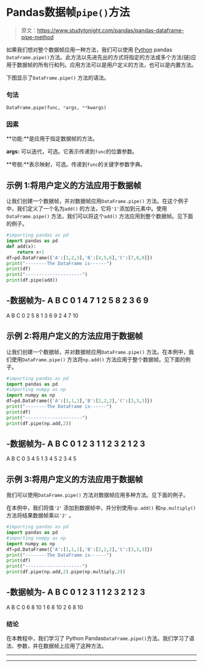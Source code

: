 # Pandas数据帧`pipe()`方法

> 原文：<https://www.studytonight.com/pandas/pandas-dataframe-pipe-method>

如果我们想对整个数据帧应用一种方法，我们可以使用 [Python](https://www.studytonight.com/python/getting-started-with-python) pandas `DataFrame.pipe()`方法。此方法以先进先出的方式将指定的方法或多个方法(链)应用于数据帧的所有行和列。应用方法可以是用户定义的方法，也可以是内置方法。

下图显示了`DataFrame.pipe()` 方法的语法。

### 句法

```py
DataFrame.pipe(func, *args, **kwargs)
```

### 因素

**功能:**是应用于指定数据帧的方法。

**args:** 可以迭代，可选。它表示传递到`func`的位置参数。

**夸脱:**表示映射，可选。传递到`func`的关键字参数字典。

## 示例 1:将用户定义的方法应用于数据帧

让我们创建一个数据帧，并对数据帧应用`DataFrame.pipe()` 方法。在这个例子中，我们定义了一个名为`add()` 的方法，它将`'1'`添加到元素中。使用`DataFrame.pipe()` 方法，我们可以将这个`add()` 方法应用到整个数据帧。见下面的例子。

```py
#importing pandas as pd
import pandas as pd
def add(x):
    return x+1
df=pd.DataFrame({'A':[1,2,3],'B':[4,5,6],'C':[7,8,9]})
print("--------The DataFrame is------")
print(df)
print("---------------------")
print(df.pipe(add))
```

-数据帧为-
A B C
0 1 4 7
1 2 5 8
2 3 6 9
-
A B C
0 2 5 8
1 3 6 9
2 4 7 10

## 示例 2:将用户定义的方法应用于数据帧

让我们创建一个数据帧，并对数据帧应用`DataFrame.pipe()` 方法。在本例中，我们使用`DataFrame.pipe()` 方法将`np.add()` 方法应用于整个数据帧。见下面的例子。

```py
#importing pandas as pd
import pandas as pd
#importing numpy as np
import numpy as np
df=pd.DataFrame({'A':[1,1,1],'B':[2,2,2],'C':[3,3,3]})
print("--------The DataFrame is------")
print(df)
print("---------------------")
print(df.pipe(np.add,2))
```

-数据帧为-
A B C
0 1 2 3
1 1 2 3
2 1 2 3
-
A B C
0 3 4 5
1 3 4 5
2 3 4 5

## 示例 3:将用户定义的方法应用于数据帧

我们可以使用`DataFrame.pipe()` 方法对数据帧应用多种方法。见下面的例子。

在本例中，我们将值`'2'` 添加到数据帧中，并分别使用`np.add()` 和`np.multiply()` 方法将结果数据帧乘以`'2'` 。

```py
#importing pandas as pd
import pandas as pd
#importing numpy as np
import numpy as np
df=pd.DataFrame({'A':[1,1,1],'B':[2,2,2],'C':[3,3,3]})
print("--------The DataFrame is------")
print(df)
print("---------------------")
print(df.pipe(np.add,2).pipe(np.multiply,2))
```

-数据帧为-
A B C
0 1 2 3
1 1 2 3
2 1 2 3
-
A B C
0 6 8 10
1 6 8 10
2 6 8 10

### 结论

在本教程中，我们学习了 Python Pandas`DataFrame.pipe()`方法。我们学习了语法、参数，并在数据帧上应用了这种方法。

* * *

* * *